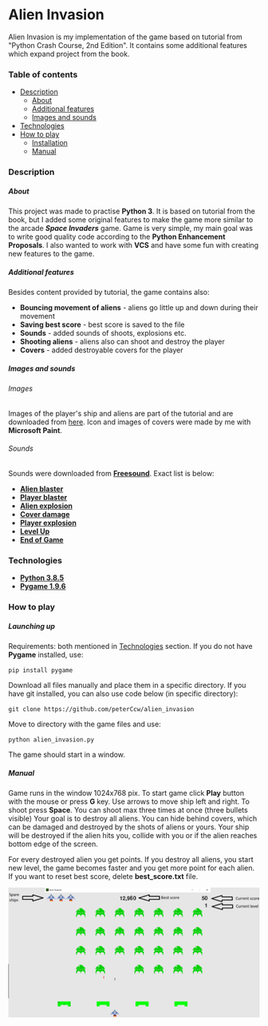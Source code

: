 # Alien Invasion
Alien Invasion is my implementation of the game based on tutorial from "Python Crash Course, 2nd Edition". It contains
some additional features which expand project from the book.
### Table of contents
* [Description](#description)
    * [About](#about)
    * [Additional features](#additional-features)
    * [Images and sounds](#images-and-sounds)
* [Technologies](#technologies)
* [How to play](#how-to-play)
    * [Installation](#installation)
    * [Manual](#manual)
    
    
### Description  
##### About
This project was made to practise **Python 3**. It is based on tutorial from the book, but I added some original 
features to make the game more similar to the arcade ***Space Invaders*** game. Game is very simple, my main goal was to
write good quality code according to the **Python Enhancement Proposals**. I also wanted to work with **VCS** and have 
some fun with creating new features to the game.
##### Additional features
Besides content provided by tutorial, the game contains also:
* **Bouncing movement of aliens** - aliens go little up and down during their movement
* **Saving best score** - best score is saved to the file
* **Sounds** - added sounds of shoots, explosions etc.
* **Shooting aliens** - aliens also can shoot and destroy the player
* **Covers** - added destroyable covers for the player
##### Images and sounds
###### Images
Images of the player's ship and aliens are part of the tutorial and are downloaded from 
[here](https://ehmatthes.github.io/pcc_2e/).
Icon and images of covers were made by me with **Microsoft Paint**.
###### Sounds
Sounds were downloaded from [**Freesound**](https://freesound.org/). Exact list is below:
* [**Alien blaster**](https://freesound.org/people/astrand/sounds/328011/)
* [**Player blaster**](https://freesound.org/people/SeanSecret/sounds/440667/)
* [**Alien explosion**](https://freesound.org/people/Cyberios/sounds/145788/)
* [**Cover damage**](https://freesound.org/people/BranRainey/sounds/108737/)
* [**Player explosion**](https://freesound.org/people/V-ktor/sounds/435414/)
* [**Level Up**](https://freesound.org/people/Beetlemuse/sounds/528958/)
* [**End of Game**](https://freesound.org/people/dmjames/sounds/140095/)
### Technologies
* [**Python 3.8.5**](https://www.python.org/)
* [**Pygame 1.9.6**](https://www.pygame.org/)
### How to play
##### Launching up
Requirements:
both mentioned in [Technologies](#technologies) section. If you do not have **Pygame** installed, use:
```commandline
pip install pygame
```
Download all files manually and place them in a specific directory.
If you have git installed, you can also use code below (in specific directory):
```commandline
git clone https://github.com/peterCcw/alien_invasion
```
Move to directory with the game files and use:
```commandline
python alien_invasion.py
```
The game should start in a window.

##### Manual
Game runs in the window 1024x768 pix. To start game click **Play** button with the mouse or press **G** key.
Use arrows to move ship left and right. To shoot press **Space**. You can shoot max three times at once (three bullets 
visible) Your goal is to destroy all aliens. You can hide behind covers, which can be damaged and destroyed by the shots
of aliens or yours. Your ship will be destroyed if the alien hits you, collide with you or if the alien reaches bottom 
edge of the screen.

For every destroyed alien you get points. If you destroy all aliens, you start new level, the game becomes faster and 
you get more point for each alien. If you want to reset best score, delete **best_score.txt** file.

![Interface](/readme_images/interface.png)